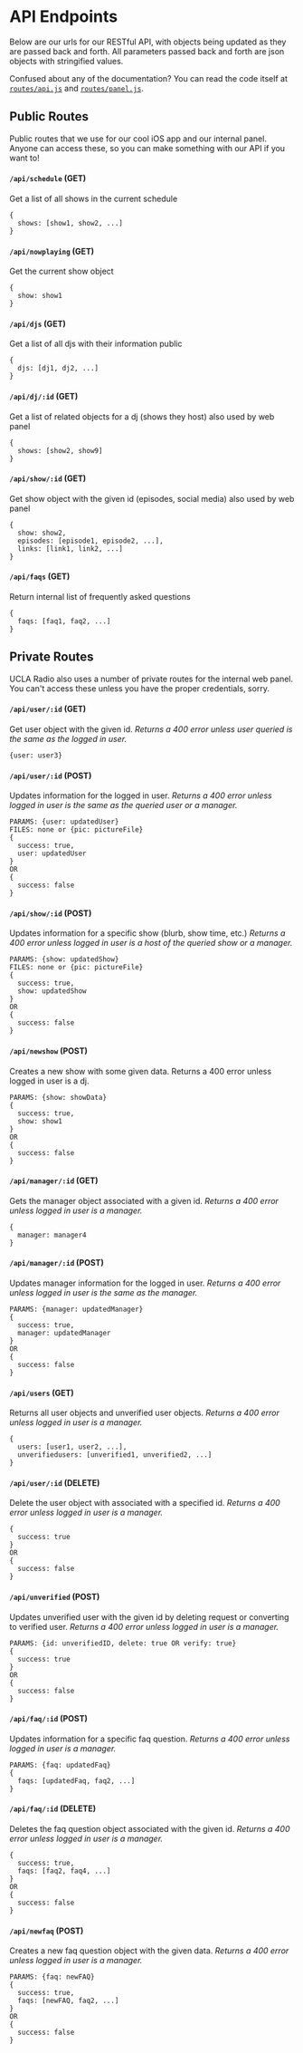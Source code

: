 # API Endpoints

Below are our urls for our RESTful API, with objects being updated as they are passed back and forth. All parameters passed back and forth are json objects with stringified values.

Confused about any of the documentation? You can read the code itself at [`routes/api.js`](https://github.com/uclaradio/uclaradio/blob/master/routes/api.js) and [`routes/panel.js`](https://github.com/uclaradio/uclaradio/blob/master/routes/panel.js).

## Public Routes

Public routes that we use for our cool iOS app and our internal panel. Anyone can access these, so you can make something with our API if you want to!

#### `/api/schedule` (GET)
Get a list of all shows in the current schedule
```
{
  shows: [show1, show2, ...]
}
```

#### `/api/nowplaying` (GET)
Get the current show object
```
{
  show: show1
}
```

#### `/api/djs` (GET)
Get a list of all djs with their information public
```
{
  djs: [dj1, dj2, ...]
}
```

#### `/api/dj/:id` (GET)
Get a list of related objects for a dj (shows they host) also used by web panel
```
{
  shows: [show2, show9]
}
```

#### `/api/show/:id` (GET)
Get show object with the given id (episodes, social media) also used by web panel
```
{
  show: show2,
  episodes: [episode1, episode2, ...],
  links: [link1, link2, ...]
}
```

#### `/api/faqs` (GET)
Return internal list of frequently asked questions
```
{
  faqs: [faq1, faq2, ...]
}
```

## Private Routes

UCLA Radio also uses a number of private routes for the internal web panel. You can't access these unless you have the proper credentials, sorry.

#### `/api/user/:id` (GET)
Get user object with the given id. *Returns a 400 error unless user queried is the same as the logged in user.*
```
{user: user3}
```

#### `/api/user/:id` (POST)
Updates information for the logged in user. *Returns a 400 error unless logged in user is the same as the queried user or a manager.*
```
PARAMS: {user: updatedUser}
FILES: none or {pic: pictureFile}
{
  success: true,
  user: updatedUser
}
OR
{
  success: false
}
```

#### `/api/show/:id` (POST)
Updates information for a specific show (blurb, show time, etc.) *Returns a 400 error unless logged in user is a host of the queried show or a manager.*
```
PARAMS: {show: updatedShow}
FILES: none or {pic: pictureFile}
{
  success: true,
  show: updatedShow
}
OR
{
  success: false
}
```


#### `/api/newshow` (POST)
Creates a new show with some given data. Returns a 400 error unless logged in user is a dj.
```
PARAMS: {show: showData}
{
  success: true,
  show: show1
}
OR
{
  success: false
}
```

#### `/api/manager/:id` (GET)
Gets the manager object associated with a given id. *Returns a 400 error unless logged in user is a manager.*
```
{
  manager: manager4
}
```

#### `/api/manager/:id` (POST)
Updates manager information for the logged in user. *Returns a 400 error unless logged in user is the same as the manager.*
```
PARAMS: {manager: updatedManager}
{
  success: true,
  manager: updatedManager
}
OR
{
  success: false
}
```

#### `/api/users` (GET)
Returns all user objects and unverified user objects. *Returns a 400 error unless logged in user is a manager.*
```
{
  users: [user1, user2, ...],
  unverifiedusers: [unverified1, unverified2, ...]
}
```

#### `/api/user/:id` (DELETE)
Delete the user object with associated with a specified id. *Returns a 400 error unless logged in user is a manager.*
```
{
  success: true
}
OR
{
  success: false
}
```

#### `/api/unverified` (POST)
Updates unverified user with the given id by deleting request or converting to verified user. *Returns a 400 error unless logged in user is a manager.*
```
PARAMS: {id: unverifiedID, delete: true OR verify: true}
{
  success: true
}
OR
{
  success: false
}
```

#### `/api/faq/:id` (POST)
Updates information for a specific faq question. *Returns a 400 error unless logged in user is a manager.*
```
PARAMS: {faq: updatedFaq}
{
  faqs: [updatedFaq, faq2, ...]
}
```

#### `/api/faq/:id` (DELETE)
Deletes the faq question object associated with the given id. *Returns a 400 error unless logged in user is a manager.*
```
{
  success: true,
  faqs: [faq2, faq4, ...]
}
OR
{
  success: false
}
```

#### `/api/newfaq` (POST)
Creates a new faq question object with the given data. *Returns a 400 error unless logged in user is a manager.*
```
PARAMS: {faq: newFAQ}
{
  success: true,
  faqs: [newFAQ, faq2, ...]
}
OR
{
  success: false
}
```
